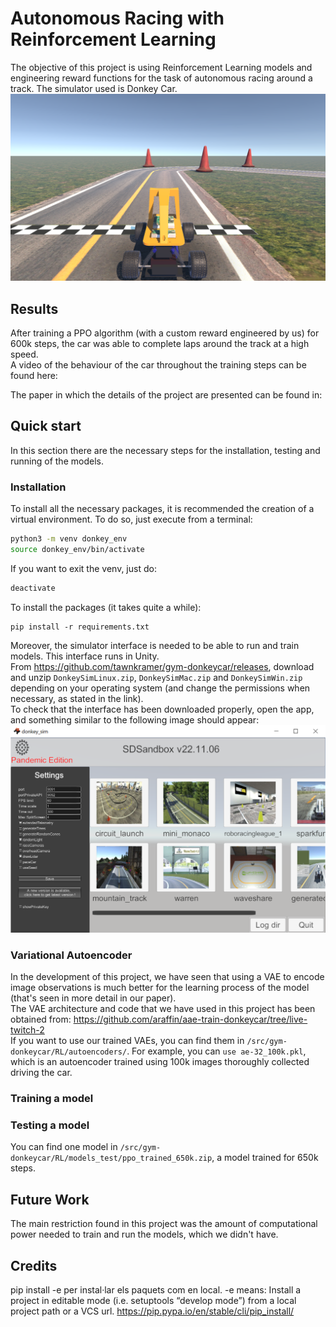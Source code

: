 # Autonomous Racing with Reinforcement Learning
The objective of this project is using Reinforcement Learning models and engineering reward functions for the task of autonomous racing around a track. The simulator used is Donkey Car.
![alt text](./images/donkeyFramework.png)

## Results
After training a PPO algorithm (with a custom reward engineered by us) for 600k steps, the car was able to complete laps around the track at a high speed. <br>
A video of the behaviour of the car throughout the training steps can be found here:

The paper in which the details of the project are presented can be found in:

## Quick start
In this section there are the necessary steps for the installation, testing and running of the models.
### Installation
To install all the necessary packages, it is recommended the creation of a virtual environment. To do so, just execute from a terminal:

```bash
python3 -m venv donkey_env
source donkey_env/bin/activate
```
If you want to exit the venv, just do:
```bash
deactivate
```

To install the packages (it takes quite a while):
```
pip install -r requirements.txt
```

Moreover, the simulator interface is needed to be able to run and train models. This interface runs in Unity. <br>
From https://github.com/tawnkramer/gym-donkeycar/releases, download and unzip ``DonkeySimLinux.zip``, ``DonkeySimMac.zip`` and ``DonkeySimWin.zip`` depending on your operating system (and change the permissions when necessary, as stated in the link). <br>
To check that the interface has been downloaded properly, open the app, and something similar to the following image should appear:
![alt text](./images/donkeysim.png)

### Variational Autoencoder
In the development of this project, we have seen that using a VAE to encode image observations is much better for the learning process of the model (that's seen in more detail in our paper). <br>
The VAE architecture and code that we have used in this project has been obtained from: https://github.com/araffin/aae-train-donkeycar/tree/live-twitch-2 <br>
If you want to use our trained VAEs, you can find them in ``/src/gym-donkeycar/RL/autoencoders/``. For example, you can ``use ae-32_100k.pkl``, which is an autoencoder trained using 100k images thoroughly collected driving the car.

### Training a model

### Testing a model
You can find one model in ``/src/gym-donkeycar/RL/models_test/ppo_trained_650k.zip``, a model trained for 650k steps.

## Future Work
The main restriction found in this project was the amount of computational power needed to train and run the models, which we didn't have.

## Credits

pip install -e <path> per instal·lar els paquets com en local.
-e means: Install a project in editable mode (i.e. setuptools “develop mode”) from a local project path or a VCS url.
https://pip.pypa.io/en/stable/cli/pip_install/
